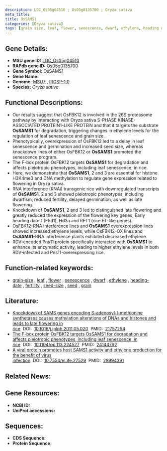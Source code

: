 ```yaml
---
description: LOC_Os05g04510 ; Os05g0135700 ; Oryza sativa
meta_title:
title: OsSAMS1
categories: [Oryza sativa]
tags: [grain size, leaf, flower, senescence, dwarf, ethylene, heading date, fertility, seed size, seed, grain]
---
```


## Gene Details:
- **MSU gene ID:** [LOC_Os05g04510](http://rice.uga.edu/cgi-bin/ORF_infopage.cgi?orf=LOC_Os05g04510)  
- **RAPdb gene ID:** [Os05g0135700](https://rapdb.dna.affrc.go.jp/locus/?name=Os05g0135700)  
- **Gene Symbol:** OsSAMS1
- **Gene Name:**
- **Genome:**  [MSU7](http://rice.uga.edu/)&nbsp;,&nbsp;[IRGSP-1.0](https://rapdb.dna.affrc.go.jp/download/irgsp1.html)
- **Species:** *Oryza sativa*

## Functional Descriptions:
   - Our results suggest that OsFBK12 is involved in the 26S proteasome pathway by interacting with Oryza sativa S-PHASE KINASE-ASSOCIATED PROTEIN1-LIKE PROTEIN and that it targets the substrate **OsSAMS1** for degradation, triggering changes in ethylene levels for the regulation of leaf senescence and grain size.
   - Phenotypically, overexpression of OsFBK12 led to a delay in leaf senescence and germination and increased seed size, whereas knockdown lines of either OsFBK12 or **OsSAMS1** promoted the senescence program.
   - The F-box protein OsFBK12 targets **OsSAMS1** for degradation and affects pleiotropic phenotypes, including leaf senescence, in rice.
   - Here, we demonstrate that **OsSAMS1**, 2 and 3 are essential for histone H3K4me3 and DNA methylation to regulate gene expression related to flowering in Oryza sativa.
   - RNA interference (RNAi) transgenic rice with downregulated transcripts of **OsSAMS1**, 2 and 3 showed pleiotropic phenotypes, including dwarfism, reduced fertility, delayed germination, as well as late flowering.
   - Knockdown of **OsSAMS1**, 2 and 3 led to distinguished late flowering and greatly reduced the expression of the flowering key genes, Early heading date 1 (Ehd1), Hd3a and RFT1 (rice FT-like genes).
   - OsFBK12-RNA interference lines and **OsSAMS1** overexpression lines showed increased ethylene levels, while OsFBK12-OX lines and **OsSAMS1**-RNA interference plants exhibited decreased ethylene.
   - RDV-encoded Pns11 protein specifically interacted with **OsSAMS1** to enhance its enzymatic activity, leading to higher ethylene levels in both RDV-infected and Pns11-overexpressing rice.

## Function-related keywords:
   - [grain-size](/tags/grain-size/)&nbsp;,&nbsp;[leaf](/tags/leaf/)&nbsp;,&nbsp;[flower](/tags/flower/)&nbsp;,&nbsp;[senescence](/tags/senescence/)&nbsp;,&nbsp;[dwarf](/tags/dwarf/)&nbsp;,&nbsp;[ethylene](/tags/ethylene/)&nbsp;,&nbsp;[heading-date](/tags/heading-date/)&nbsp;,&nbsp;[fertility](/tags/fertility/)&nbsp;,&nbsp;[seed-size](/tags/seed-size/)&nbsp;,&nbsp;[seed](/tags/seed/)&nbsp;,&nbsp;[grain](/tags/grain/)

## Literature:
   - [Knockdown of SAMS genes encoding S-adenosyl-l-methionine synthetases causes methylation alterations of DNAs and histones and leads to late flowering in rice](https://www.doi.org/10.1016/j.jplph.2011.05.020)&nbsp;&nbsp;DOI:&nbsp;&nbsp;[10.1016/j.jplph.2011.05.020](https://www.doi.org/10.1016/j.jplph.2011.05.020)&nbsp;&nbsp;PMID:&nbsp;&nbsp;[21757254](https://pubmed.ncbi.nlm.nih.gov/21757254/)
   - [The F-box protein OsFBK12 targets OsSAMS1 for degradation and affects pleiotropic phenotypes, including leaf senescence, in rice](https://www.doi.org/10.1104/pp.113.224527)&nbsp;&nbsp;DOI:&nbsp;&nbsp;[10.1104/pp.113.224527](https://www.doi.org/10.1104/pp.113.224527)&nbsp;&nbsp;PMID:&nbsp;&nbsp;[24144792](https://pubmed.ncbi.nlm.nih.gov/24144792/)
   - [A viral protein promotes host SAMS1 activity and ethylene production for the benefit of virus infection](https://www.doi.org/10.7554/eLife.27529)&nbsp;&nbsp;DOI:&nbsp;&nbsp;[10.7554/eLife.27529](https://www.doi.org/10.7554/eLife.27529)&nbsp;&nbsp;PMID:&nbsp;&nbsp;[28994391](https://pubmed.ncbi.nlm.nih.gov/28994391/)

## Related News:

## Gene Resources:
- **NCBI ID:**  []()
- **UniProt accessions:** [](https://www.uniprot.org/uniprotkb//entry)

## Sequences:
- **CDS Sequence:**
- **Protein Sequence:**
